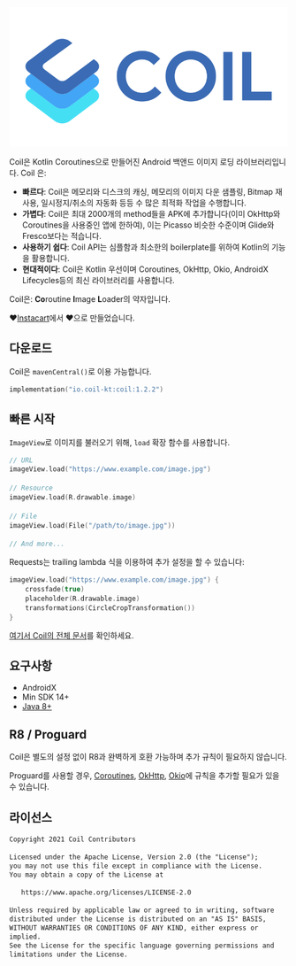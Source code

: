 ﻿![Coil](logo.svg)

Coil은 Kotlin Coroutines으로 만들어진 Android 백앤드 이미지 로딩 라이브러리입니다. Coil 은:

-   **빠르다**: Coil은 메모리와 디스크의 캐싱, 메모리의 이미지 다운 샘플링, Bitmap 재사용, 일시정지/취소의 자동화 등등 수 많은 최적화 작업을 수행합니다.
-   **가볍다**: Coil은 최대 2000개의 method들을 APK에 추가합니다(이미 OkHttp와 Coroutines을 사용중인 앱에 한하여), 이는 Picasso 비슷한 수준이며 Glide와 Fresco보다는 적습니다.
-   **사용하기 쉽다**: Coil API는 심플함과 최소한의 boilerplate를 위하여 Kotlin의 기능을 활용합니다.
-   **현대적이다**: Coil은 Kotlin 우선이며 Coroutines, OkHttp, Okio, AndroidX Lifecycles등의 최신 라이브러리를 사용합니다.

Coil은: **Co**routine **I**mage **L**oader의 약자입니다.

❤️[Instacart](https://www.instacart.com)에서 ❤️으로 만들었습니다.

## 다운로드

Coil은 `mavenCentral()`로 이용 가능합니다.

```kotlin
implementation("io.coil-kt:coil:1.2.2")
```

## 빠른 시작

`ImageView`로 이미지를 불러오기 위해, `load` 확장 함수를 사용합니다.

```kotlin
// URL
imageView.load("https://www.example.com/image.jpg")

// Resource
imageView.load(R.drawable.image)

// File
imageView.load(File("/path/to/image.jpg"))

// And more...
```

Requests는 trailing lambda 식을 이용하여 추가 설정을 할 수 있습니다:

```kotlin
imageView.load("https://www.example.com/image.jpg") {
    crossfade(true)
    placeholder(R.drawable.image)
    transformations(CircleCropTransformation())
}
```

[여기서 Coil의 전체 문서](https://coil-kt.github.io/coil/)를 확인하세요.

## 요구사항

- AndroidX
- Min SDK 14+
- [Java 8+](https://coil-kt.github.io/coil/getting_started/#java-8)

## R8 / Proguard

Coil은 별도의 설정 없이 R8과 완벽하게 호환 가능하며 추가 규칙이 필요하지 않습니다.

Proguard를 사용할 경우, [Coroutines](https://github.com/Kotlin/kotlinx.coroutines/blob/master/kotlinx-coroutines-core/jvm/resources/META-INF/proguard/coroutines.pro), [OkHttp](https://github.com/square/okhttp/blob/master/okhttp/src/main/resources/META-INF/proguard/okhttp3.pro), [Okio](https://github.com/square/okio/blob/master/okio/src/jvmMain/resources/META-INF/proguard/okio.pro)에 규칙을 추가할 필요가 있을 수 있습니다.

## 라이선스

    Copyright 2021 Coil Contributors

    Licensed under the Apache License, Version 2.0 (the "License");
    you may not use this file except in compliance with the License.
    You may obtain a copy of the License at

       https://www.apache.org/licenses/LICENSE-2.0

    Unless required by applicable law or agreed to in writing, software
    distributed under the License is distributed on an "AS IS" BASIS,
    WITHOUT WARRANTIES OR CONDITIONS OF ANY KIND, either express or implied.
    See the License for the specific language governing permissions and
    limitations under the License.
